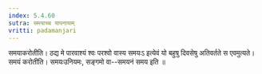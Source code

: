 ```yaml
---
index: 5.4.60
sutra: समयाच्च यापनायाम्
vritti: padamanjari
---
```


 समयाकरोतीति। ठद्य मे पारवाश्यं श्वः परश्वो वास्य समयःऽ इत्येवं यो बहुषु दिवसेषु अतिवर्तते स एवमुत्यते। समयं करोतीति। समयःउनियमः, सङ्गमो वा--समयनं समय इति ॥